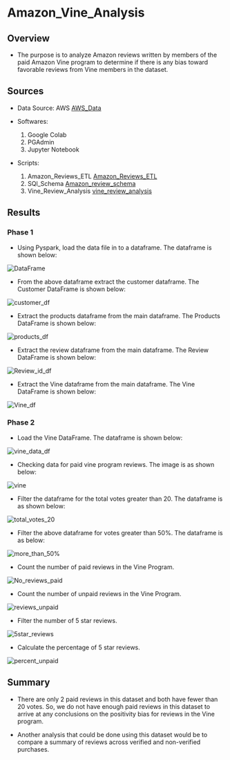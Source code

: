 # Amazon_Vine_Analysis

## Overview

- The purpose is to analyze Amazon reviews written by members of the paid Amazon Vine program to determine if there is any bias toward favorable reviews from Vine members in the dataset.

## Sources

- Data Source: AWS [AWS_Data](https://s3.amazonaws.com/amazon-reviews-pds/tsv/amazon_reviews_us_Books_v1_02.tsv.gz)

- Softwares: 

	1. Google Colab
	2. PGAdmin
	3. Jupyter Notebook

- Scripts:

	1. Amazon_Reviews_ETL [Amazon_Reviews_ETL](https://github.com/manasidek/Amazon_Vine_Analysis/blob/main/Scripts_Codes/Amazon_Reviews_ETL.ipynb)
	2. SQl_Schema [Amazon_review_schema](https://github.com/manasidek/Amazon_Vine_Analysis/blob/main/Scripts_Codes/Amazon_review_schema.sql)
	3. Vine_Review_Analysis [vine_review_analysis](https://github.com/manasidek/Amazon_Vine_Analysis/blob/main/Scripts_Codes/vine_review_analysis.ipynb)

## Results

### Phase 1

- Using Pyspark, load the data file in to a dataframe. The dataframe is shown below:

![DataFrame](https://github.com/manasidek/Amazon_Vine_Analysis/blob/main/Images/dataframe.png)

- From the above dataframe extract the customer dataframe. The Customer DataFrame is shown below:

![customer_df](https://github.com/manasidek/Amazon_Vine_Analysis/blob/main/Images/customers_df.png)

- Extract the products dataframe from the main dataframe. The Products DataFrame is shown below:

![products_df](https://github.com/manasidek/Amazon_Vine_Analysis/blob/main/Images/products_df.png)

- Extract the review dataframe from the main dataframe. The Review DataFrame is shown below:

![Review_id_df](https://github.com/manasidek/Amazon_Vine_Analysis/blob/main/Images/review_id_df.png)

- Extract the Vine dataframe from the main dataframe. The Vine DataFrame is shown below:

![Vine_df](https://github.com/manasidek/Amazon_Vine_Analysis/blob/main/Images/vine_df.png)


### Phase 2

- Load the Vine DataFrame. The dataframe is shown below:

![vine_data_df](https://github.com/manasidek/Amazon_Vine_Analysis/blob/main/Images/Vine_data.png)

- Checking data for paid vine program reviews. The image is as shown below:

![vine](https://github.com/manasidek/Amazon_Vine_Analysis/blob/main/Images/vine_paid_reviews_Y.png)

- Filter the dataframe for the total votes greater than 20. The dataframe is as shown below:

![total_votes_20](https://github.com/manasidek/Amazon_Vine_Analysis/blob/main/Images/tital_votes_greater_20.png)

- Filter the above dataframe for votes greater than 50%. The dataframe is as below:

![more_than_50%](https://github.com/manasidek/Amazon_Vine_Analysis/blob/main/Images/more_than_50%25.png)

- Count the number of paid reviews in the Vine Program.

![No_reviews_paid](https://github.com/manasidek/Amazon_Vine_Analysis/blob/main/Images/no_reviews_paid.png)

- Count the number of unpaid reviews in the Vine Program.

![reviews_unpaid](https://github.com/manasidek/Amazon_Vine_Analysis/blob/main/Images/unpaid_reviews.png)

- Filter the number of 5 star reviews.

![5star_reviews](https://github.com/manasidek/Amazon_Vine_Analysis/blob/main/Images/5star_reviews.png)

- Calculate the percentage of 5 star reviews.

![percent_unpaid](https://github.com/manasidek/Amazon_Vine_Analysis/blob/main/Images/percent_unpaid.png)


## Summary

- There are only 2 paid reviews in this dataset and both have fewer than 20 votes. So, we do not have enough paid reviews in this dataset to arrive at any conclusions on the positivity bias for reviews in the Vine program.

- Another analysis that could be done using this dataset would be to compare a summary of reviews across verified and non-verified purchases.

